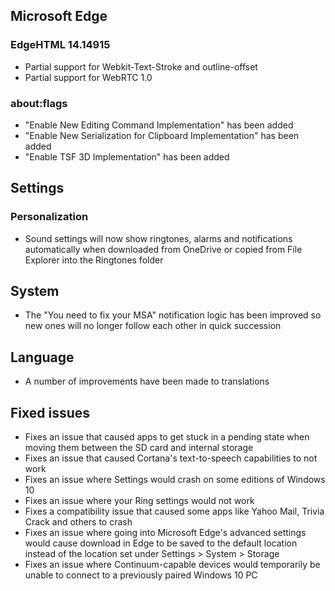 ## Microsoft Edge
### EdgeHTML 14.14915
- Partial support for Webkit-Text-Stroke and outline-offset
- Partial support for WebRTC 1.0

### about:flags
- "Enable New Editing Command Implementation" has been added
- "Enable New Serialization for Clipboard Implementation" has been added
- "Enable TSF 3D Implementation" has been added

## Settings
### Personalization
- Sound settings will now show ringtones, alarms and notifications automatically when downloaded from OneDrive or copied from File Explorer into the Ringtones folder

## System
- The "You need to fix your MSA" notification logic has been improved so new ones will no longer follow each other in quick succession

## Language
- A number of improvements have been made to translations

## Fixed issues
- Fixes an issue that caused apps to get stuck in a pending state when moving them between the SD card and internal storage
- Fixes an issue that caused Cortana's text-to-speech capabilities to not work
- Fixes an issue where Settings would crash on some editions of Windows 10
- Fixes an issue where your Ring settings would not work
- Fixes a compatibility issue that caused some apps like Yahoo Mail, Trivia Crack and others to crash
- Fixes an issue where going into Microsoft Edge's advanced settings would cause download in Edge to be saved to the default location instead of the location set under Settings > System > Storage
- Fixes an issue where Continuum-capable devices would temporarily be unable to connect to a previously paired Windows 10 PC